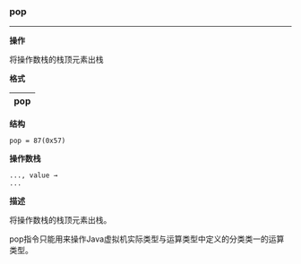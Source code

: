 ### pop

----

**操作**

将操作数栈的栈顶元素出栈

**格式**

| pop  |
| --------:   |

**结构**
```
pop = 87(0x57)
```

**操作数栈**
```
..., value →
...
```

**描述**

将操作数栈的栈顶元素出栈。

pop指令只能用来操作Java虚拟机实际类型与运算类型中定义的分类类一的运算类型。

